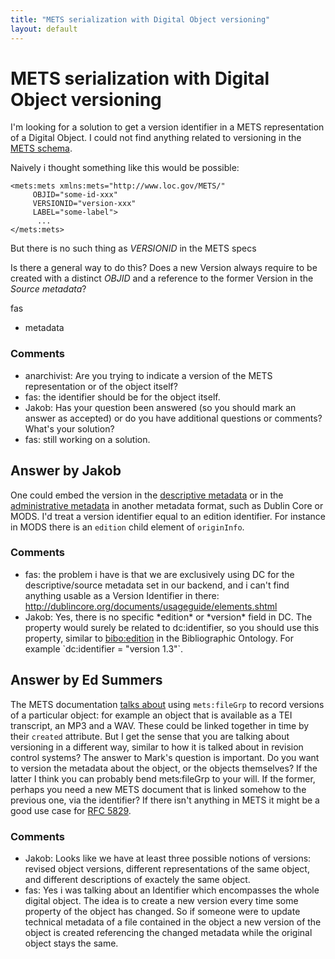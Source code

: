 ```yaml
---
title: "METS serialization with Digital Object versioning"
layout: default
---
```

METS serialization with Digital Object versioning
=====================
I'm looking for a solution to get a version identifier in a METS
representation of a Digital Object. I could not find anything related to
versioning in the [METS
schema](http://www.loc.gov/standards/mets/mets-schemadocs.html).

Naively i thought something like this would be possible:

    <mets:mets xmlns:mets="http://www.loc.gov/METS/" 
         OBJID="some-id-xxx" 
         VERSIONID="version-xxx" 
         LABEL="some-label">
          ...
    </mets:mets>

But there is no such thing as *VERSIONID* in the METS specs

Is there a general way to do this? Does a new Version always require to
be created with a distinct *OBJID* and a reference to the former Version
in the *Source metadata*?

fas

<ul class="tags"><li class="tag">metadata</li></ul>

### Comments ###
* anarchivist: Are you trying to indicate a version of the METS representation or of
the object itself?
* fas: the identifier should be for the object itself.
* Jakob: Has your question been answered (so you should mark an answer as
accepted) or do you have additional questions or comments? What's your
solution?
* fas: still working on a solution.


Answer by Jakob
----------------
One could embed the version in the [descriptive
metadata](http://www.loc.gov/standards/mets/METSOverview.v2.html#descMD)
or in the [administrative
metadata](http://www.loc.gov/standards/mets/METSOverview.v2.html#admMD)
in another metadata format, such as Dublin Core or MODS. I'd treat a
version identifier equal to an edition identifier. For instance in MODS
there is an `edition` child element of `originInfo`.

### Comments ###
* fas: the problem i have is that we are exclusively using DC for the
descriptive/source metadata set in our backend, and i can't find
anything usable as a Version Identifier in there:
http://dublincore.org/documents/usageguide/elements.shtml
* Jakob: Yes, there is no specific \*edition\* or \*version\* field in DC. The
property would surely be related to dc:identifier, so you should use
this property, similar to
[bibo:edition](http://bibotools.googlecode.com/svn/bibo-ontology/trunk/doc/index.html)
in the Bibliographic Ontology. For example \`dc:identifier = "version
1.3"\`.

Answer by Ed Summers
----------------
The METS documentation [talks
about](http://www.loc.gov/standards/mets/METSOverview.v2.html#filegrp)
using `mets:fileGrp` to record versions of a particular object: for
example an object that is available as a TEI transcript, an MP3 and a
WAV. These could be linked together in time by their `created`
attribute. But I get the sense that you are talking about versioning in
a different way, similar to how it is talked about in revision control
systems? The answer to Mark's question is important. Do you want to
version the metadata about the object, or the objects themselves? If the
latter I think you can probably bend mets:fileGrp to your will. If the
former, perhaps you need a new METS document that is linked somehow to
the previous one, via the identifier? If there isn't anything in METS it
might be a good use case for [RFC
5829](http://tools.ietf.org/html/rfc5829).

### Comments ###
* Jakob: Looks like we have at least three possible notions of versions: revised
object versions, different representations of the same object, and
different descriptions of exactely the same object.
* fas: Yes i was talking about an Identifier which encompasses the whole
digital object. The idea is to create a new version every time some
property of the object has changed. So if someone were to update
technical metadata of a file contained in the object a new version of
the object is created referencing the changed metadata while the
original object stays the same.

